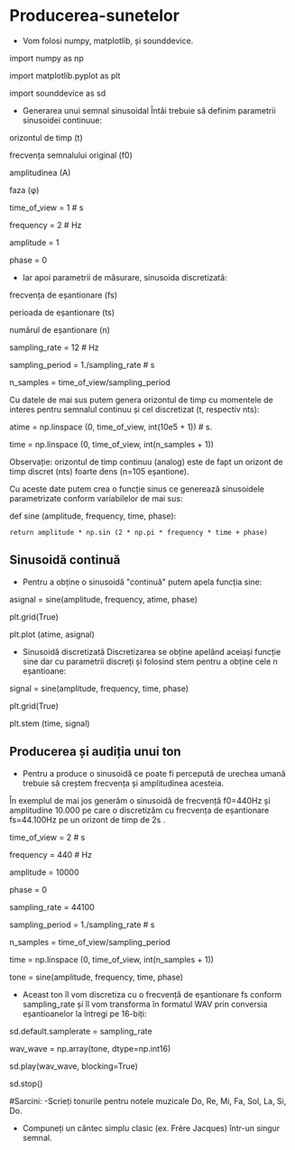 # Producerea-sunetelor

- Vom folosi numpy, matplotlib, și sounddevice.

import numpy as np

import matplotlib.pyplot as plt

import sounddevice as sd

- Generarea unui semnal sinusoidal
Întâi trebuie să definim parametrii sinusoidei continuue:

orizontul de timp (t)

frecvența semnalului original (f0)

amplitudinea (A)

faza (φ)

time_of_view = 1     # s

frequency = 2        # Hz

amplitude = 1

phase = 0

- Iar apoi parametrii de măsurare, sinusoida discretizată:

frecvența de eșantionare (fs)

perioada de eșantionare (ts)

numărul de eșantionare (n)

sampling_rate = 12    # Hz

sampling_period = 1./sampling_rate  # s

n_samples = time_of_view/sampling_period

Cu datele de mai sus putem genera orizontul de timp cu momentele de interes pentru semnalul continuu și cel discretizat (t, respectiv nts):

atime = np.linspace (0, time_of_view, int(10e5 + 1)) # s.

time = np.linspace (0, time_of_view, int(n_samples + 1))

Observație: orizontul de timp continuu (analog) este de fapt un orizont de timp discret (nts) foarte dens (n=105 eșantione).

Cu aceste date putem crea o funcție sinus ce generează sinusoidele parametrizate conform variabilelor de mai sus:

def sine (amplitude, frequency, time, phase):

    return amplitude * np.sin (2 * np.pi * frequency * time + phase)
    
## Sinusoidă continuă
- Pentru a obține o sinusoidă "continuă" putem apela funcția sine:

asignal = sine(amplitude, frequency, atime, phase)

plt.grid(True)

plt.plot (atime, asignal)

- Sinusoidă discretizată
Discretizarea se obține apelând aceiași funcție sine dar cu parametrii discreți și folosind stem pentru a obține cele n eșantioane:

signal = sine(amplitude, frequency, time, phase)

plt.grid(True)

plt.stem (time, signal)

## Producerea și audiția unui ton
- Pentru a produce o sinusoidă ce poate fi percepută de urechea umană trebuie să creștem frecvența și amplitudinea acesteia.

În exemplul de mai jos generăm o sinusoidă de frecvență f0=440Hz
 și amplitudine 10.000
 pe care o discretizăm cu frecvența de eșantionare fs=44.100Hz
 pe un orizont de timp de 2s
.

time_of_view = 2     # s

frequency = 440      # Hz

amplitude = 10000

phase = 0

sampling_rate = 44100

sampling_period = 1./sampling_rate  # s

n_samples = time_of_view/sampling_period

time = np.linspace (0, time_of_view, int(n_samples + 1))

tone = sine(amplitude, frequency, time, phase)

- Aceast ton îl vom discretiza cu o frecvență de eșantionare fs
 conform sampling_rate și îl vom transforma în formatul WAV prin conversia eșantioanelor la întregi pe 16-biți:

sd.default.samplerate = sampling_rate

wav_wave = np.array(tone, dtype=np.int16)

sd.play(wav_wave, blocking=True)

sd.stop()

#Sarcini:
-Scrieți tonurile pentru notele muzicale Do, Re, Mi, Fa, Sol, La, Si, Do.

- Compuneți un cântec simplu clasic (ex. Frère Jacques) într-un singur semnal.
